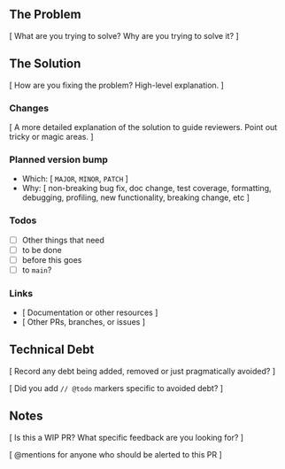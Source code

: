 ## The Problem

[ What are you trying to solve? Why are you trying to solve it? ]

## The Solution

[ How are you fixing the problem? High-level explanation. ]

### Changes

[ A more detailed explanation of the solution to guide reviewers. Point out tricky or magic areas. ]

### Planned version bump

- Which: [ `MAJOR`, `MINOR`, `PATCH` ]
- Why: [ non-breaking bug fix, doc change, test coverage, formatting, debugging, profiling, new functionality, breaking change, etc ]

### Todos

- [ ] Other things that need
- [ ] to be done
- [ ] before this goes
- [ ] to `main`?

### Links

* [ Documentation or other resources ]
* [ Other PRs, branches, or issues ]

## Technical Debt

[ Record any debt being added, removed or just pragmatically avoided? ]

[ Did you add `// @todo` markers specific to avoided debt? ]

## Notes

[ Is this a WIP PR? What specific feedback are you looking for? ]

[ @mentions for anyone who should be alerted to this PR ]
